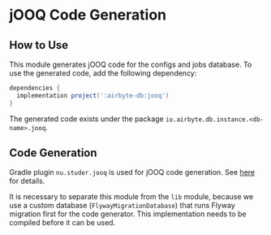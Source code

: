 # jOOQ Code Generation

## How to Use
This module generates jOOQ code for the configs and jobs database. To use the generated code, add the following dependency:

```gradle
dependencies {
  implementation project(':airbyte-db:jooq')
}
```

The generated code exists under the package `io.airbyte.db.instance.<db-name>.jooq`.

## Code Generation
Gradle plugin `nu.studer.jooq` is used for jOOQ code generation. See [here](https://github.com/etiennestuder/gradle-jooq-plugin) for details.

It is necessary to separate this module from the `lib` module, because we use a custom database (`FlywayMigrationDatabase`) that runs Flyway migration first for the code generator. This implementation needs to be compiled before it can be used.
